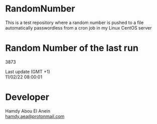 # RandomNumber    
This is a test repository where a random number is pushed to a file automatically passwordless from a cron job in my Linux CentOS server    
# Random Number of the last run   
3873
      
Last update (GMT +1)    
11/02/22 08:00:01
# Developer    
Hamdy Abou El Anein   
hamdy.aea@protonmail.com
